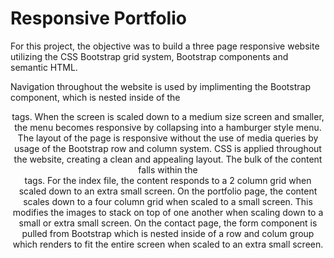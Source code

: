 # Responsive Portfolio

For this project, the objective was to build a three page responsive website utilizing the CSS Bootstrap grid system, Bootstrap components and semantic HTML.

Navigation throughout the website is used by implimenting the Bootstrap <navbar> component, which is nested inside of the <header> tags. When the screen is scaled down to a medium size screen and smaller, the menu becomes responsive by collapsing into a hamburger style menu. The layout of the page is responsive without the use of media queries by usage of the Bootstrap row and column system. CSS is applied throughout the website, creating a clean and appealing layout. The bulk of the content falls within the <section> tags. For the index file, the content responds to a 2 column grid when scaled down to an extra small screen. On the portfolio page, the content scales down to a four column grid when scaled to a small screen. This modifies the images to stack on top of one another when scaling down to a small or extra small screen. On the contact page, the form component is pulled from Bootstrap which is nested inside of a row and colum group which renders to fit the entire screen when scaled to an extra small screen. 

